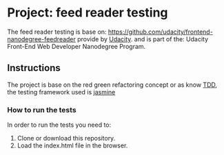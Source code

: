 # Project: feed reader testing
The feed reader testing is base on: https://github.com/udacity/frontend-nanodegree-feedreader provide by [Udacity](https://www.udacity.com).
and is part of the: Udacity Front-End Web Developer Nanodegree Program.

## Instructions
The project is base on the red green refactoring concept or as know [TDD](https://en.wikipedia.org/wiki/Test-driven_development), the testing framework used is [jasmine](https://jasmine.github.io/)

### How to run the tests
In order to run the tests you need to:
1. Clone or download this repository.
2. Load the index.html file in the browser.
